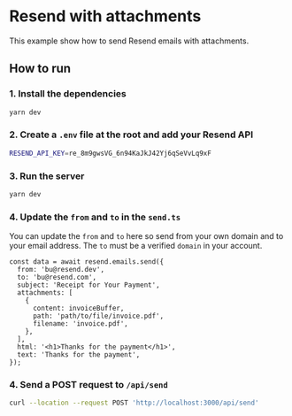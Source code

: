 # Resend with attachments

This example show how to send Resend emails with attachments.

## How to run

### 1. Install the dependencies

```bash
yarn dev
```

### 2. Create a `.env` file at the root and add your Resend API

```bash
RESEND_API_KEY=re_8m9gwsVG_6n94KaJkJ42Yj6qSeVvLq9xF
```

### 3. Run the server

```bash
yarn dev
```

### 4. Update the `from` and `to` in the `send.ts`

You can update the `from` and `to` here so send from your own domain and to your email address. The `to` must be a verified `domain` in your account.

```tsx
const data = await resend.emails.send({
  from: 'bu@resend.dev',
  to: 'bu@resend.com',
  subject: 'Receipt for Your Payment',
  attachments: [
    {
      content: invoiceBuffer,
      path: 'path/to/file/invoice.pdf',
      filename: 'invoice.pdf',
    },
  ],
  html: '<h1>Thanks for the payment</h1>',
  text: 'Thanks for the payment',
});
```

### 4. Send a POST request to `/api/send`

```bash
curl --location --request POST 'http://localhost:3000/api/send'
```
